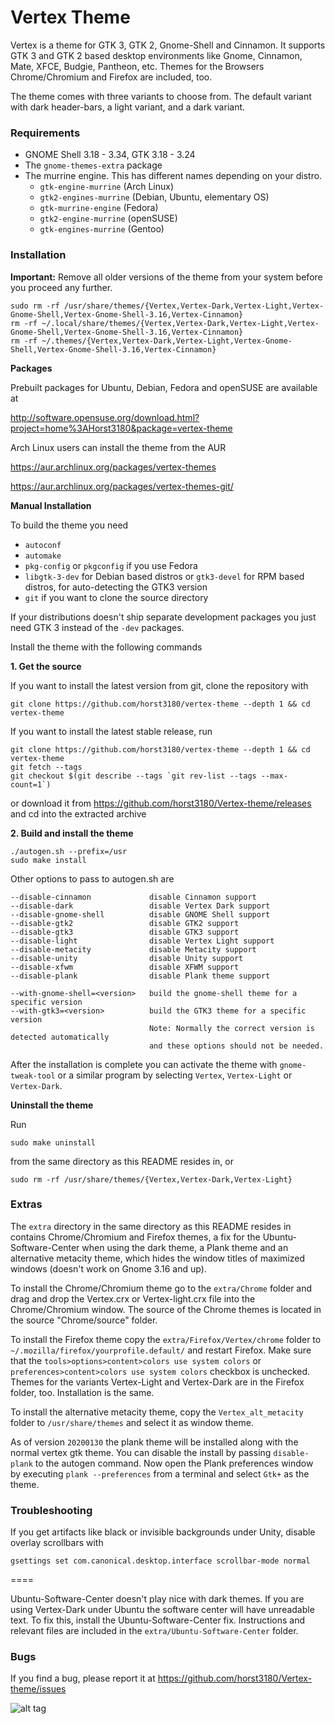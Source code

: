 # Vertex Theme

Vertex is a theme for GTK 3, GTK 2, Gnome-Shell and Cinnamon. It supports GTK 3 and GTK 2 based desktop environments like Gnome, Cinnamon, Mate, XFCE, Budgie, Pantheon, etc. Themes for the Browsers Chrome/Chromium and Firefox are included, too.

The theme comes with three variants to choose from. The default variant with dark header-bars, a light variant, and a dark variant.

### Requirements

* GNOME Shell 3.18 - 3.34, GTK 3.18 - 3.24
* The `gnome-themes-extra` package
* The murrine engine. This has different names depending on your distro.
  * `gtk-engine-murrine` (Arch Linux)
  * `gtk2-engines-murrine` (Debian, Ubuntu, elementary OS)
  * `gtk-murrine-engine` (Fedora)
  * `gtk2-engine-murrine` (openSUSE)
  * `gtk-engines-murrine` (Gentoo)

### Installation

**Important:** Remove all older versions of the theme from your system before you proceed any further.

    sudo rm -rf /usr/share/themes/{Vertex,Vertex-Dark,Vertex-Light,Vertex-Gnome-Shell,Vertex-Gnome-Shell-3.16,Vertex-Cinnamon}
    rm -rf ~/.local/share/themes/{Vertex,Vertex-Dark,Vertex-Light,Vertex-Gnome-Shell,Vertex-Gnome-Shell-3.16,Vertex-Cinnamon}
    rm -rf ~/.themes/{Vertex,Vertex-Dark,Vertex-Light,Vertex-Gnome-Shell,Vertex-Gnome-Shell-3.16,Vertex-Cinnamon}

**Packages**

Prebuilt packages for Ubuntu, Debian, Fedora and openSUSE are available at

http://software.opensuse.org/download.html?project=home%3AHorst3180&package=vertex-theme

Arch Linux users can install the theme from the AUR

https://aur.archlinux.org/packages/vertex-themes

https://aur.archlinux.org/packages/vertex-themes-git/

**Manual Installation**

To build the theme you need
* `autoconf`
* `automake`
* `pkg-config` or `pkgconfig` if you use Fedora
* `libgtk-3-dev` for Debian based distros or `gtk3-devel` for RPM based distros, for auto-detecting the GTK3 version
* `git` if you want to clone the source directory

If your distributions doesn't ship separate development packages you just need GTK 3 instead of the `-dev` packages.

Install the theme with the following commands

**1. Get the source**

If you want to install the latest version from git, clone the repository with

    git clone https://github.com/horst3180/vertex-theme --depth 1 && cd vertex-theme

If you want to install the latest stable release, run

    git clone https://github.com/horst3180/vertex-theme --depth 1 && cd vertex-theme
    git fetch --tags
    git checkout $(git describe --tags `git rev-list --tags --max-count=1`)

or download it from https://github.com/horst3180/Vertex-theme/releases and cd into the extracted archive

**2. Build and install the theme**

    ./autogen.sh --prefix=/usr
    sudo make install

Other options to pass to autogen.sh are

    --disable-cinnamon             disable Cinnamon support
    --disable-dark                 disable Vertex Dark support
    --disable-gnome-shell          disable GNOME Shell support
    --disable-gtk2                 disable GTK2 support
    --disable-gtk3                 disable GTK3 support
    --disable-light                disable Vertex Light support
    --disable-metacity             disable Metacity support
    --disable-unity                disable Unity support
    --disable-xfwm                 disable XFWM support
    --disable-plank                disable Plank theme support

    --with-gnome-shell=<version>   build the gnome-shell theme for a specific version
    --with-gtk3=<version>          build the GTK3 theme for a specific version
                                   Note: Normally the correct version is detected automatically
                                   and these options should not be needed.

After the installation is complete you can activate the theme with `gnome-tweak-tool` or a similar program by selecting `Vertex`, `Vertex-Light` or `Vertex-Dark`.

**Uninstall the theme**

Run

    sudo make uninstall

from the same directory as this README resides in, or

    sudo rm -rf /usr/share/themes/{Vertex,Vertex-Dark,Vertex-Light}

### Extras

The `extra` directory in the same directory as this README resides in contains Chrome/Chromium and Firefox themes, a fix for the Ubuntu-Software-Center when using the dark theme, a Plank theme and an alternative metacity theme, which hides the window titles of maximized windows (doesn't work on Gnome 3.16 and up).

To install the Chrome/Chromium theme go to the `extra/Chrome` folder and drag and drop the Vertex.crx or Vertex-light.crx file into the Chrome/Chromium window. The source of the Chrome themes is located in the source "Chrome/source" folder.

To install the Firefox theme copy the `extra/Firefox/Vertex/chrome` folder to `~/.mozilla/firefox/yourprofile.default/` and restart Firefox.
Make sure that the `tools>options>content>colors use system colors` or `preferences>content>colors use system colors` checkbox is unchecked.
Themes for the variants Vertex-Light and Vertex-Dark are in the Firefox folder, too. Installation is the same.

To install the alternative metacity theme, copy the `Vertex_alt_metacity` folder to `/usr/share/themes` and select it as window theme.

As of version `20200130` the plank theme will be installed along with the normal vertex gtk theme. You can disable the install by passing `disable-plank` to the autogen command. Now open the Plank preferences window by executing `plank --preferences` from a terminal and select `Gtk+` as the theme.

### Troubleshooting

If you get artifacts like black or invisible backgrounds under Unity, disable overlay scrollbars with

    gsettings set com.canonical.desktop.interface scrollbar-mode normal
====

Ubuntu-Software-Center doesn't play nice with dark themes. If you are using Vertex-Dark under Ubuntu the software center will have unreadable text.
To fix this, install the Ubuntu-Software-Center fix. Instructions and relevant files are included in the `extra/Ubuntu-Software-Center` folder.


### Bugs
If you find a bug, please report it at https://github.com/horst3180/Vertex-theme/issues

![alt tag](http://orig09.deviantart.net/c221/f/2015/066/0/4/vertex___theme_by_horst3180-d7s7ycx.jpg)
